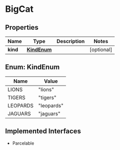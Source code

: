 

# BigCat

## Properties

Name | Type | Description | Notes
------------ | ------------- | ------------- | -------------
**kind** | [**KindEnum**](#KindEnum) |  |  [optional]



## Enum: KindEnum

Name | Value
---- | -----
LIONS | &quot;lions&quot;
TIGERS | &quot;tigers&quot;
LEOPARDS | &quot;leopards&quot;
JAGUARS | &quot;jaguars&quot;


## Implemented Interfaces

* Parcelable


